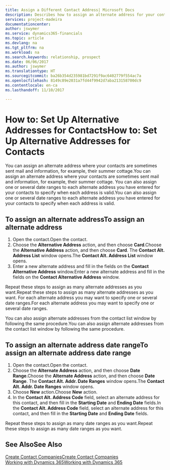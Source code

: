 ```yaml
---
title: Assign a Different Contact Address| Microsoft Docs
description: Describes how to assign an alternate address for your contacts or prospects, where they are sometimes sent information.
services: project-madeira
documentationcenter: 
author: jswymer
ms.service: dynamics365-financials
ms.topic: article
ms.devlang: na
ms.tgt_pltfrm: na
ms.workload: na
ms.search.keywords: relationship, prospect
ms.date: 06/06/2017
ms.author: jswymer
ms.translationtype: HT
ms.sourcegitcommit: ba26b354d235981bd7291f9ac6402779f554ac7a
ms.openlocfilehash: 8149c89e2031a7fd44f9942d7aba213158700dc9
ms.contentlocale: en-ca
ms.lasthandoff: 11/10/2017

---
```

# <a name="how-to-set-up-alternative-addresses-for-contacts"></a><span data-ttu-id="7d2d8-103">How to: Set Up Alternative Addresses for Contacts</span><span class="sxs-lookup"><span data-stu-id="7d2d8-103">How to: Set Up Alternative Addresses for Contacts</span></span>
<span data-ttu-id="7d2d8-104">You can assign an alternate address where your contacts are sometimes sent mail and information, for example, their summer cottage.</span><span class="sxs-lookup"><span data-stu-id="7d2d8-104">You can assign an alternate address where your contacts are sometimes sent mail and information, for example, their summer cottage.</span></span> <span data-ttu-id="7d2d8-105">You can also assign one or several date ranges to each alternate address you have entered for your contacts to specify when each address is valid.</span><span class="sxs-lookup"><span data-stu-id="7d2d8-105">You can also assign one or several date ranges to each alternate address you have entered for your contacts to specify when each address is valid.</span></span>

## <a name="to-assign-an-alternate-address"></a><span data-ttu-id="7d2d8-106">To assign an alternate address</span><span class="sxs-lookup"><span data-stu-id="7d2d8-106">To assign an alternate address</span></span>
1. <span data-ttu-id="7d2d8-107">Open the contact.</span><span class="sxs-lookup"><span data-stu-id="7d2d8-107">Open the contact.</span></span>
2. <span data-ttu-id="7d2d8-108">Choose the **Alternative Address** action, and then choose **Card**.</span><span class="sxs-lookup"><span data-stu-id="7d2d8-108">Choose the **Alternative Address** action, and then choose **Card**.</span></span> <span data-ttu-id="7d2d8-109">The **Contact Alt. Address List** window opens.</span><span class="sxs-lookup"><span data-stu-id="7d2d8-109">The **Contact Alt. Address List** window opens.</span></span>
3. <span data-ttu-id="7d2d8-110">Enter a new alternate address and fill in the fields on the **Contact Alternative Address** window.</span><span class="sxs-lookup"><span data-stu-id="7d2d8-110">Enter a new alternate address and fill in the fields on the **Contact Alternative Address** window.</span></span>

<span data-ttu-id="7d2d8-111">Repeat these steps to assign as many alternate addresses as you want.</span><span class="sxs-lookup"><span data-stu-id="7d2d8-111">Repeat these steps to assign as many alternate addresses as you want.</span></span> <span data-ttu-id="7d2d8-112">For each alternate address you may want to specify one or several date ranges.</span><span class="sxs-lookup"><span data-stu-id="7d2d8-112">For each alternate address you may want to specify one or several date ranges.</span></span>

<span data-ttu-id="7d2d8-113">You can also assign alternate addresses from the contact list window by following the same procedure.</span><span class="sxs-lookup"><span data-stu-id="7d2d8-113">You can also assign alternate addresses from the contact list window by following the same procedure.</span></span>

## <a name="to-assign-an-alternate-address-date-range"></a><span data-ttu-id="7d2d8-114">To assign an alternate address date range</span><span class="sxs-lookup"><span data-stu-id="7d2d8-114">To assign an alternate address date range</span></span>
1. <span data-ttu-id="7d2d8-115">Open the contact.</span><span class="sxs-lookup"><span data-stu-id="7d2d8-115">Open the contact.</span></span>
2. <span data-ttu-id="7d2d8-116">Choose the **Alternate Address** action, and then choose **Date Range**.</span><span class="sxs-lookup"><span data-stu-id="7d2d8-116">Choose the **Alternate Address** action, and then choose **Date Range**.</span></span> <span data-ttu-id="7d2d8-117">The **Contact Alt. Addr. Date Ranges** window opens.</span><span class="sxs-lookup"><span data-stu-id="7d2d8-117">The **Contact Alt. Addr. Date Ranges** window opens.</span></span>
3. <span data-ttu-id="7d2d8-118">Choose **New** action.</span><span class="sxs-lookup"><span data-stu-id="7d2d8-118">Choose **New** action.</span></span>
4. <span data-ttu-id="7d2d8-119">In the **Contact Alt. Address Code** field, select an alternate address for this contact, and then fill in the **Starting Date** and **Ending Date** fields.</span><span class="sxs-lookup"><span data-stu-id="7d2d8-119">In the **Contact Alt. Address Code** field, select an alternate address for this contact, and then fill in the **Starting Date** and **Ending Date** fields.</span></span>

<span data-ttu-id="7d2d8-120">Repeat these steps to assign as many date ranges as you want.</span><span class="sxs-lookup"><span data-stu-id="7d2d8-120">Repeat these steps to assign as many date ranges as you want.</span></span>

## <a name="see-also"></a><span data-ttu-id="7d2d8-121">See Also</span><span class="sxs-lookup"><span data-stu-id="7d2d8-121">See Also</span></span>
[<span data-ttu-id="7d2d8-122">Create Contact Companies</span><span class="sxs-lookup"><span data-stu-id="7d2d8-122">Create Contact Companies</span></span>](marketing-create-contact-companies.md)  
[<span data-ttu-id="7d2d8-123">Working with Dynamics 365</span><span class="sxs-lookup"><span data-stu-id="7d2d8-123">Working with Dynamics 365</span></span>](ui-work-product.md)

